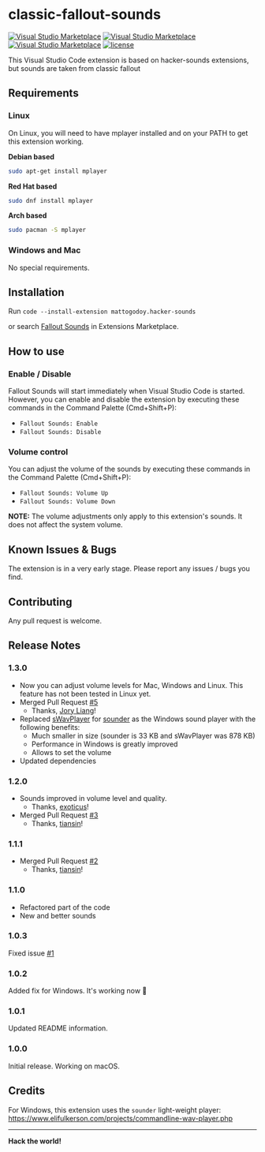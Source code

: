 # classic-fallout-sounds

[![Visual Studio Marketplace](https://img.shields.io/vscode-marketplace/v/mattogodoy.hacker-sounds.svg)](https://marketplace.visualstudio.com/items?itemName=mattogodoy.hacker-sounds)
[![Visual Studio Marketplace](https://img.shields.io/vscode-marketplace/d/mattogodoy.hacker-sounds.svg)](https://marketplace.visualstudio.com/items?itemName=mattogodoy.hacker-sounds)
[![Visual Studio Marketplace](https://img.shields.io/vscode-marketplace/r/mattogodoy.hacker-sounds.svg)](https://marketplace.visualstudio.com/items?itemName=mattogodoy.hacker-sounds)
[![license](https://img.shields.io/github/license/mashape/apistatus.svg)](https://github.com/jengjeng/aural-coding-vscode/blob/master/LICENSE)

This Visual Studio Code extension is based on hacker-sounds extensions, but sounds are taken from classic fallout

## Requirements

### Linux

On Linux, you will need to have mplayer installed and on your PATH to get this extension working.

**Debian based**
```bash
sudo apt-get install mplayer
```

**Red Hat based**
```bash
sudo dnf install mplayer
```

**Arch based**
```bash
sudo pacman -S mplayer
```

### Windows and Mac

No special requirements.


## Installation

Run `code --install-extension mattogodoy.hacker-sounds`

or search [Fallout Sounds](https://marketplace.visualstudio.com/items?itemName=mattogodoy.hacker-sounds) in Extensions Marketplace.

## How to use

### Enable / Disable

Fallout Sounds will start immediately when Visual Studio Code is started. However, you can enable and disable the extension by executing these commands in the Command Palette (Cmd+Shift+P):

- `Fallout Sounds: Enable`
- `Fallout Sounds: Disable`

### Volume control

You can adjust the volume of the sounds by executing these commands in the Command Palette (Cmd+Shift+P):

- `Fallout Sounds: Volume Up`
- `Fallout Sounds: Volume Down`

**NOTE:** The volume adjustments only apply to this extension's sounds. It does not affect the system volume.

## Known Issues & Bugs

The extension is in a very early stage. Please report any issues / bugs you find.

## Contributing

Any pull request is welcome.

## Release Notes

### 1.3.0

- Now you can adjust volume levels for Mac, Windows and Linux. This feature has not been tested in Linux yet.
- Merged Pull Request [#5](https://github.com/mattogodoy/hacker-sounds/pull/5)
    - Thanks, [Jory Liang](https://github.com/liangzr)!
- Replaced [sWavPlayer](https://www.dcmembers.com/skwire/download/swavplayer/) for [sounder](https://www.elifulkerson.com/projects/commandline-wav-player.php) as the Windows sound player with the following benefits:
    - Much smaller in size (sounder is 33 KB and sWavPlayer was 878 KB)
    - Performance in Windows is greatly improved
    - Allows to set the volume
- Updated dependencies

### 1.2.0

- Sounds improved in volume level and quality.
    - Thanks, [exoticus](https://github.com/exoticus)!
- Merged Pull Request [#3](https://github.com/mattogodoy/hacker-sounds/pull/3)
    - Thanks, [tiansin](https://github.com/tiansin)!

### 1.1.1

- Merged Pull Request [#2](https://github.com/mattogodoy/hacker-sounds/pull/2)
    - Thanks, [tiansin](https://github.com/tiansin)!

### 1.1.0

- Refactored part of the code
- New and better sounds

### 1.0.3

Fixed issue [#1](https://github.com/mattogodoy/hacker-sounds/issues/1)

### 1.0.2

Added fix for Windows. It's working now 🎉

### 1.0.1

Updated README information.

### 1.0.0

Initial release. Working on macOS.


## Credits

For Windows, this extension uses the `sounder` light-weight player:
https://www.elifulkerson.com/projects/commandline-wav-player.php

-----------------------------------------------------------------------------------------------------------

**Hack the world!**

